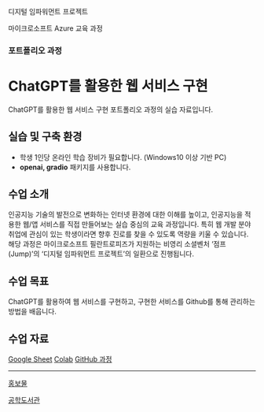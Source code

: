 디지털 임파워먼트 프로젝트 

마이크로소프트 Azure 교육 과정

### 포트폴리오 과정
# ChatGPT를 활용한 웹 서비스 구현 

ChatGPT를 활용한 웹 서비스 구현 포트폴리오 과정의 실습 자료입니다.

## 실습 및 구축 환경
- 학생 1인당 온라인 학습 장비가 필요합니다. (Windows10 이상 기반 PC)
- **openai, gradio** 패키지를 사용합니다.
  
## 수업 소개
인공지능 기술의 발전으로 변화하는 인터넷 환경에 대한 이해를 높이고, 인공지능을 적용한 웹/앱 서비스를 직접 만들어보는 실습 중심의 교육 과정입니다. 
특히 웹 개발 분야 취업에 관심이 있는 학생이라면 향후 진로를 찾을 수 있도록 역량을 키울 수 있습니다. 
해당 과정은 마이크로소프트 필란트로피즈가 지원하는 비영리 소셜벤처 ‘점프(Jump)’의 ‘디지털 임파워먼트 프로젝트’의 일환으로 진행됩니다.

## 수업 목표
ChatGPT를 활용하여 웹 서비스를 구현하고,
구현한 서비스를 Github를 통해 관리하는 방법을 배웁니다.

## 수업 자료
[Google Sheet](bit.ly/msclass0718)
[Colab](https://colab.research.google.com/drive/1rktykAP_Deu_u6lKGVVx24HDOSh9h3pL#scrollTo=66uzye-qjmHz)
[GitHub 과정](https://even-run-ca4.notion.site/GPT-GitHub-8b6075a1a90349dfa34e30da2fe8b7f0?pvs=4)

---

[홍보물](https://microschool.kr/MS2023)

[공학도서관](https://gongdo.kr/courses/gULipQ2i4DhhqCh3AbX8)
